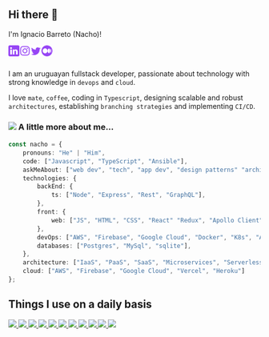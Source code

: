 ## Hi there 👋 

I'm Ignacio Barreto (Nacho)!

<a href="https://linkedin.com/in/ibarretorey" target="_blank"><img align="left" alt="Ignacio Barreto | LinkedIn" width="22px" src="./static/linkedin.svg" /></a>
<a href="https://instagram.com/ibarretorey" target="_blank"><img align="left" alt="Ignacio Barreto | Instagram" width="22px" src="./static/insta.svg" /></a>
<a href="https://twitter.com/liveofit" target="_blank"><img align="left" alt="Ignacio Barreto | Twitter" width="22px" src="./static/twitter.svg" /></a>
<a href="https://medium.com/@ibarretorey" target="_blank"><img align="left" alt="Ignacio Barreto | Medium" width="22px" src="./static/medium.svg" /></a>

<br />
<br />

I am an uruguayan fullstack developer, passionate about technology with strong knowledge in `devops` and `cloud`.

I love `mate`, `coffee`, coding in `Typescript`, designing scalable and robust `architectures`, establishing `branching strategies` and implementing `CI/CD`.

 ### <img src="https://media.giphy.com/media/VgCDAzcKvsR6OM0uWg/giphy.gif" width="50"> A little more about me...  

```typescript
const nacho = {
    pronouns: "He" | "Him",
    code: ["Javascript", "TypeScript", "Ansible"],
    askMeAbout: ["web dev", "tech", "app dev", "design patterns" "architecture", "cloud"],
    technologies: {
        backEnd: {
            ts: ["Node", "Express", "Rest", "GraphQL"],
        },
        front: {
            web: ["JS", "HTML", "CSS", "React" "Redux", "Apollo Client", "RxJs"]
        },
        devOps: ["AWS", "Firebase", "Google Cloud", "Docker", "K8s", "Ansible", "Jenkins", "Github Actions", "Bitbucket pipelines"],
        databases: ["Postgres", "MySql", "sqlite"],
    },
    architecture: ["IaaS", "PaaS", "SaaS", "Microservices", "Serverless"]
    cloud: ["AWS", "Firebase", "Google Cloud", "Vercel", "Heroku"]
};
```

## Things I use on a daily basis

<p align="left">  
<a href="https://github.com/liveonit/readme-components">
 <img  src="https://readme-components-mu.vercel.app/api?component=logo&fill=black&logo=react&animation=spin&svgfill=15d8fe">  
 </a>
   <a href="https://github.com/liveonit/readme-components">
<img  src="https://readme-components-mu.vercel.app/api?component=logo&fill=black&logo=typescript&svgfill=2d79c7">
</a>
<a href="https://github.com/liveonit/readme-components">
<img  src="https://readme-components-mu.vercel.app/api?component=logo&fill=black&logo=redux&svgfill=764abc">  
</a>
  <a href="https://github.com/liveonit/readme-components">
<img  src="https://readme-components-mu.vercel.app/api?component=logo&fill=black&logo=webpack&svgfill=8ed5fa">
</a>
 <a href="https://github.com/liveonit/readme-components">
 <img  src="https://readme-components-mu.vercel.app/api?component=logo&fill=black&logo=node.js&svgfill=659b60">
</a>
<a href="https://github.com/liveonit/readme-components">
<img  src="https://readme-components-mu.vercel.app/api?component=logo&fill=black&logo=docker&svgfill=0db7ed">
</a>
<a href="https://github.com/liveonit/readme-components">
<img  src="https://readme-components-mu.vercel.app/api?component=logo&fill=black&logo=kubernetes&svgfill=0db7ed">
</a>
<a href="https://github.com/liveonit/readme-components">
<img  src="https://readme-components-mu.vercel.app/api?component=logo&fill=black&logo=github">


<a href="https://github.com/liveonit/readme-components">
<img  src="https://readme-components-mu.vercel.app/api?component=logo&fill=black&logo=html5&svgfill=f06629">
</a>
<a href="https://github.com/liveonit/readme-components">
<img  src="https://readme-components-mu.vercel.app/api?component=logo&fill=black&logo=javascript&svgfill=f6df1c">
</a>
<a href="https://github.com/liveonit/readme-components">
<img  src="https://readme-components-mu.vercel.app/api?component=logo&fill=black&logo=CSS3&svgfill=028dd1">
</a>
</a>
</p>